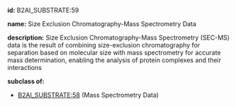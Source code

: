 **id:** B2AI_SUBSTRATE:59

**name:** Size Exclusion Chromatography-Mass Spectrometry Data

**description:** Size Exclusion Chromatography-Mass Spectrometry (SEC-MS) data is the result of combining size-exclusion chromatography for separation based on molecular size with mass spectrometry for accurate mass determination, enabling the analysis of protein complexes and their interactions

**subclass of:**

- [B2AI_SUBSTRATE:58](../substrates/mass-spectrometry-data.markdown) (Mass Spectrometry Data)
